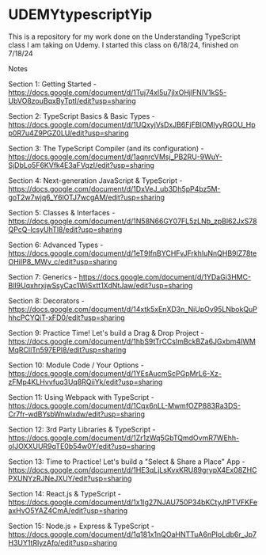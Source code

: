 # UDEMYtypescriptYip
This is a repository for my work done on the Understanding TypeScript class I am taking on Udemy. I started this class on 6/18/24, finished on 7/18/24


Notes


Section 1: Getting Started - https://docs.google.com/document/d/1Tuj74xl5u7jIxOHjlFNlV1kS5-UbVO8zouBqxByTptI/edit?usp=sharing

Section 2: TypeScript Basics & Basic Types - https://docs.google.com/document/d/1UQxyjVsDxJB6FjFBIOMlyyRGOU_Hpp0R7u4Z9PGZ0LU/edit?usp=sharing

Section 3: The TypeScript Compiler (and its configuration) - https://docs.google.com/document/d/1aqnrcVMsj_PB2RU-9WuY-SjDbLo5F6KVfk4E3aFVqzI/edit?usp=sharing

Section 4: Next-generation JavaScript & TypeScript - https://docs.google.com/document/d/1DxVeJ_ub3Dh5pP4bz5M-goT2w7wjq6_Y6lOTJ7wcgAM/edit?usp=sharing

Section 5: Classes & Interfaces - https://docs.google.com/document/d/1N58N66GY07FL5zLNb_zpBl62JxS78QPcQ-lcsyUhTl8/edit?usp=sharing

Section 6: Advanced Types - https://docs.google.com/document/d/1eT9IfnBYCHFvJFrkhIuNnQHB9lZ78teOHiIP8_MWv_c/edit?usp=sharing

Section 7: Generics - https://docs.google.com/document/d/1YDaGi3HMC-BlI9UqxhrxjwSsyCac1WiSxtt1XdNtJaw/edit?usp=sharing

Section 8: Decorators - https://docs.google.com/document/d/14xtk5xEnXD3n_NiUpOv95LNbokQuPhhcPCYQiT-xFD0/edit?usp=sharing

Section 9: Practice Time! Let's build a Drag & Drop Project - https://docs.google.com/document/d/1hbS9tTrCCsImBckBZa6JGxbm4IWMMqRCIlTn597EPI8/edit?usp=sharing

Section 10: Module Code / Your Options - https://docs.google.com/document/d/1YEsAucmScPGpMrL6-Xz-zFMp4KLHvvfuq3Uq8RQiiYk/edit?usp=sharing

Section 11: Using Webpack with TypeScript - https://docs.google.com/document/d/1Cqx6nLL-MwmfOZP883Ra3DS-Cr7fr-wdBYsbWnwlxdw/edit?usp=sharing

Section 12: 3rd Party Libraries & TypeScript - https://docs.google.com/document/d/1Zr1zWq5GbTQmdOvmR7WEhh-oIJOXXUUR9qTE0b54w0Y/edit?usp=sharing

Section 13: Time to Practice! Let's build a "Select & Share a Place" App - https://docs.google.com/document/d/1HE3qLjLsKvxKRU89grypX4Ex08ZHCPXUNYzRJNeJXUY/edit?usp=sharing

Section 14: React.js & TypeScript - https://docs.google.com/document/d/1x1Ig27NJAU750P34bKCtyJtPTVFKFeaxHvO5YAZ4CmA/edit?usp=sharing

Section 15: Node.js + Express & TypeScript - https://docs.google.com/document/d/1q181x1nQOaHNTTuA6nPIoLdb6r_Jp7H3UY1tRlyzAfo/edit?usp=sharing
